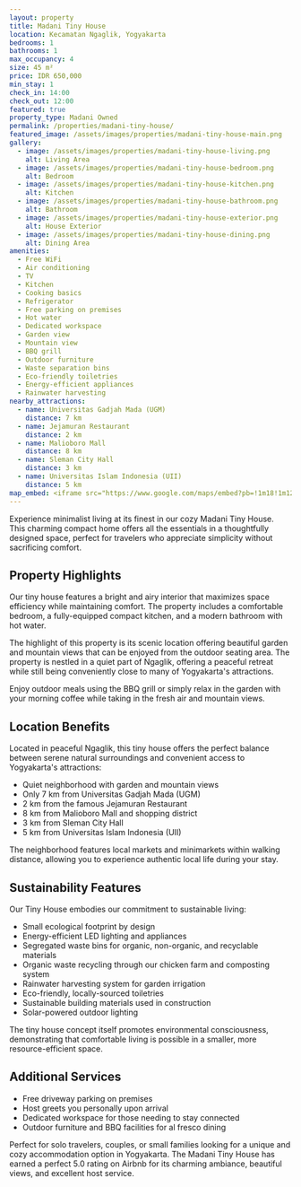 ```yaml
---
layout: property
title: Madani Tiny House
location: Kecamatan Ngaglik, Yogyakarta
bedrooms: 1
bathrooms: 1
max_occupancy: 4
size: 45 m²
price: IDR 650,000
min_stay: 1
check_in: 14:00
check_out: 12:00
featured: true
property_type: Madani Owned
permalink: /properties/madani-tiny-house/
featured_image: /assets/images/properties/madani-tiny-house-main.png
gallery:
  - image: /assets/images/properties/madani-tiny-house-living.png
    alt: Living Area
  - image: /assets/images/properties/madani-tiny-house-bedroom.png
    alt: Bedroom
  - image: /assets/images/properties/madani-tiny-house-kitchen.png
    alt: Kitchen
  - image: /assets/images/properties/madani-tiny-house-bathroom.png
    alt: Bathroom
  - image: /assets/images/properties/madani-tiny-house-exterior.png
    alt: House Exterior
  - image: /assets/images/properties/madani-tiny-house-dining.png
    alt: Dining Area
amenities:
  - Free WiFi
  - Air conditioning
  - TV
  - Kitchen
  - Cooking basics
  - Refrigerator
  - Free parking on premises
  - Hot water
  - Dedicated workspace
  - Garden view
  - Mountain view
  - BBQ grill
  - Outdoor furniture
  - Waste separation bins
  - Eco-friendly toiletries
  - Energy-efficient appliances
  - Rainwater harvesting
nearby_attractions:
  - name: Universitas Gadjah Mada (UGM)
    distance: 7 km
  - name: Jejamuran Restaurant
    distance: 2 km
  - name: Malioboro Mall
    distance: 8 km
  - name: Sleman City Hall
    distance: 3 km
  - name: Universitas Islam Indonesia (UII)
    distance: 5 km
map_embed: <iframe src="https://www.google.com/maps/embed?pb=!1m18!1m12!1m3!1d3953.2336845340825!2d110.39376595!3d-7.759129844707446!2m3!1f0!2f0!3f0!3m2!1i1024!2i768!4f13.1!3m3!1m2!1s0x2e7a59c930228feb%3A0xe7b4d62661d3ed71!2sNgaglik%2C%20Sleman%20Regency%2C%20Special%20Region%20of%20Yogyakarta!5e0!3m2!1sen!2sid!4v1655527054968!5m2!1sen!2sid" width="100%" height="250" style="border:0;" allowfullscreen="" loading="lazy" referrerpolicy="no-referrer-when-downgrade"></iframe>
---
```


Experience minimalist living at its finest in our cozy Madani Tiny House. This charming compact home offers all the essentials in a thoughtfully designed space, perfect for travelers who appreciate simplicity without sacrificing comfort.

## Property Highlights

Our tiny house features a bright and airy interior that maximizes space efficiency while maintaining comfort. The property includes a comfortable bedroom, a fully-equipped compact kitchen, and a modern bathroom with hot water.

The highlight of this property is its scenic location offering beautiful garden and mountain views that can be enjoyed from the outdoor seating area. The property is nestled in a quiet part of Ngaglik, offering a peaceful retreat while still being conveniently close to many of Yogyakarta's attractions.

Enjoy outdoor meals using the BBQ grill or simply relax in the garden with your morning coffee while taking in the fresh air and mountain views.

## Location Benefits

Located in peaceful Ngaglik, this tiny house offers the perfect balance between serene natural surroundings and convenient access to Yogyakarta's attractions:

- Quiet neighborhood with garden and mountain views
- Only 7 km from Universitas Gadjah Mada (UGM)
- 2 km from the famous Jejamuran Restaurant
- 8 km from Malioboro Mall and shopping district
- 3 km from Sleman City Hall
- 5 km from Universitas Islam Indonesia (UII)

The neighborhood features local markets and minimarkets within walking distance, allowing you to experience authentic local life during your stay.

## Sustainability Features

Our Tiny House embodies our commitment to sustainable living:

- Small ecological footprint by design
- Energy-efficient LED lighting and appliances
- Segregated waste bins for organic, non-organic, and recyclable materials
- Organic waste recycling through our chicken farm and composting system
- Rainwater harvesting system for garden irrigation
- Eco-friendly, locally-sourced toiletries
- Sustainable building materials used in construction
- Solar-powered outdoor lighting

The tiny house concept itself promotes environmental consciousness, demonstrating that comfortable living is possible in a smaller, more resource-efficient space.

## Additional Services

- Free driveway parking on premises
- Host greets you personally upon arrival
- Dedicated workspace for those needing to stay connected
- Outdoor furniture and BBQ facilities for al fresco dining

Perfect for solo travelers, couples, or small families looking for a unique and cozy accommodation option in Yogyakarta. The Madani Tiny House has earned a perfect 5.0 rating on Airbnb for its charming ambiance, beautiful views, and excellent host service. 